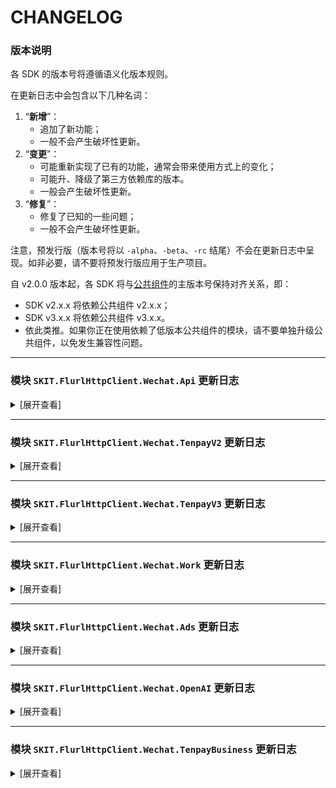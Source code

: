 # CHANGELOG

### 版本说明

各 SDK 的版本号将遵循语义化版本规则。

在更新日志中会包含以下几种名词：

1.  “**新增**”：
    -   追加了新功能；
    -   一般不会产生破坏性更新。
2.  “**变更**”：
    -   可能重新实现了已有的功能，通常会带来使用方式上的变化；
    -   可能升、降级了第三方依赖库的版本。
    -   一般会产生破坏性更新。
3.  “**修复**”：
    -   修复了已知的一些问题；
    -   一般不会产生破坏性更新。

注意，预发行版（版本号将以 `-alpha`、`-beta`、`-rc` 结尾）不会在更新日志中呈现。如非必要，请不要将预发行版应用于生产项目。

自 v2.0.0 版本起，各 SDK 将与[公共组件](https://www.nuget.org/packages/SKIT.FlurlHttpClient.Common)的主版本号保持对齐关系，即：

-   SDK v2.x.x 将依赖公共组件 v2.x.x；
-   SDK v3.x.x 将依赖公共组件 v3.x.x。
-   依此类推。如果你正在使用依赖了低版本公共组件的模块，请不要单独升级公共组件，以免发生兼容性问题。

---

### 模块 `SKIT.FlurlHttpClient.Wechat.Api` 更新日志

<details>

<summary>[展开查看]</summary>

-   Release 3.4.0 (2024-07-15)

    -   **新增**：新增小程序重置登录态接口。

    -   **新增**：新增微信长辈就医相关接口。

    -   **新增**：新增小程序发货信息管理服务查询是否已完成交易结算管理确认接口。

    -   **新增**：新增小游戏查询虚拟支付订单状态、游戏内容安全等相关接口。

    -   **新增**：新增视频号本地生活、电商罗盘、直播大屏数据等相关接口。

    -   **新增**：随官方更新交易保障获取交易保障标状态接口模型。

    -   **变更**：升级公共组件至 v3.1.0。

-   Release 3.3.0 (2024-06-07)

    -   **新增**：新增小程序推广员相关接口。

    -   **新增**：新增视频号小店直播及预约相关接口。

    -   **新增**：随官方更新视频号小店商品、订单等相关接口模型。

    -   **新增**：随官方更新语音消息回调通知事件模型。

    -   **变更**：升级依赖 `BouncyCastle.Cryptography` 至 v2.4.0。

    -   **修复**：修复开启 API 鉴权模式后导致默认全部接口都加密了的问题。影响版本：v3.2.0。

-   Release 3.2.0 (2024-05-22)

    -   **新增**：支持 API 安全鉴权模式接入。（_via_ [Gitee #I9F3X5](https://gitee.com/fudiwei/DotNetCore.SKIT.FlurlHttpClient.Wechat/issues/I9F3X5)）

    -   **新增**：随官方更新视频号小店商品相关接口模型。

    -   **变更**：移除部分已标记为废弃的接口及模型。

-   Release 3.1.0 (2024-04-29)

    -   **新增**：新增短剧媒资管理账号授权相关接口。

    -   **新增**：新增视频号小店解码订单敏感数据、获取商品库存流水、同意或拒绝用户修改收货地址、兑换虚拟号码、获取售后原因、获取售后拒绝原因、分享员专属商品链接、团长商品审核、获取留资组件 ID、获取留资组件直播推广记录等接口。

    -   **新增**：新增视频号小店质检相关接口。

    -   **新增**：新增视频号助手留资服务直播数据相关接口。

    -   **新增**：随官方更新视频号小店商品、订单、售后单等相关接口模型。

    -   **修复**：修复发布接口响应模型反序列化异常。（_via_ [GitHub #136](https://github.com/fudiwei/DotNetCore.SKIT.FlurlHttpClient.Wechat/issues/136)）

-   Release 3.0.0 (2024-02-27)

    -   **新增**：新增快速获取学生身份接口。

    -   **变更**：升级公共组件至 v3.0.0。完整变更说明请参阅迁移指南。

-   Release 2.37.0 (2024-01-15)

    -   **新增**：新增视频号小店会员功能、电子面单等相关接口。

    -   **新增**：新增小程序微信物流服务运费险组件相关接口。

    -   **新增**：新增小程序短剧媒资剧目授权、短剧播放器推荐位控制等相关接口。

    -   **新增**：新增小程序 Donut 多端能力服务端接口。

    -   **新增**：新增微信就医助手通用消息推送接口。（_via_ [Gitee #I8U7U4](https://gitee.com/fudiwei/DotNetCore.SKIT.FlurlHttpClient.Wechat/issues/I8U7U4)）

    -   **新增**：随官方更新小程序虚拟支付相关接口模型。

-   Release 2.36.0 (2023-12-25)

    -   **新增**：新增小程序服务卡片相关接口。

    -   **新增**：新增小程序硬件设备激活相关接口。

    -   **新增**：新增小程序企业微信客服相关接口。

    -   **新增**：新增第三方平台小程序微信认证相关接口。

    -   **新增**：随官方更新小程序 URL Scheme & URL Link 相关接口模型。

    -   **新增**：随官方更新第三方平台授权账号管理、代商家注册小程序等相关接口模型。

-   Release 2.35.0 (2023-12-02)

    -   **新增**：新增视频号小店获取生效中的品牌资质列表接口。（_via_ [Gitee #12](https://gitee.com/fudiwei/DotNetCore.SKIT.FlurlHttpClient.Wechat/pulls/12)）

    -   **修复**：修复视频号小店运费模板更新接口模型定义错误。（_via_ [Gitee #10](https://gitee.com/fudiwei/DotNetCore.SKIT.FlurlHttpClient.Wechat/pulls/10)）

-   Release 2.34.0 (2023-10-14)

    -   **新增**：新增小程序微信物流服务退货组件、查询组件等相关接口。

    -   **新增**：随官方更新第三方平台代商家管理小程序类目管理相关接口模型。（_via_ [Gitee #I83L82](https://gitee.com/fudiwei/DotNetCore.SKIT.FlurlHttpClient.Wechat/issues/I83L82)）

    -   **变更**：调整部分微信模板消息相关接口模型的命名方式。

    -   **修复**：修复发布能力相关接口模型字段类型定义错误。（_via_ [Gitee #I87LB3](https://gitee.com/fudiwei/DotNetCore.SKIT.FlurlHttpClient.Wechat/issues/I87LB3)）

-   Release 2.33.0 (2023-09-20)

    -   **新增**：新增小程序 ICP 备案审核通知事件。（_via_ [GitHub #108](https://github.com/fudiwei/DotNetCore.SKIT.FlurlHttpClient.Wechat/pull/108)）

    -   **新增**：新增小程序同城配送相关接口。（_via_ [Gitee #I7WVBO](https://gitee.com/fudiwei/DotNetCore.SKIT.FlurlHttpClient.Wechat/issues/I7WVBO)）

    -   **新增**：随官方更新获得模板消息 ID 接口模型。（_via_ [Gitee #8](https://gitee.com/fudiwei/DotNetCore.SKIT.FlurlHttpClient.Wechat/pulls/8)）

-   Release 2.32.0 (2023-08-31)

    -   **新增**：新增第三方平台小程序备案相关接口。

-   Release 2.31.0 (2023-08-28)

    -   **新增**：新增小程序虚拟支付相关接口。（_via_ [GitHub #105](https://github.com/fudiwei/DotNetCore.SKIT.FlurlHttpClient.Wechat/issues/105)）

    -   **新增**：新增小程序付费管理相关接口。

    -   **变更**：统一小程序直播相关接口的商品 ID 字段类型。（_via_ [Gitee #I7EZYT](https://gitee.com/fudiwei/DotNetCore.SKIT.FlurlHttpClient.Wechat/issues/I7EZYT)）

-   Release 2.30.0 (2023-06-16)

    -   **新增**：新增小程序硬件设备组相关接口。（_via_ [GitHub #100](https://github.com/fudiwei/DotNetCore.SKIT.FlurlHttpClient.Wechat/issues/100)）

    -   **新增**：新增视频号小店物流公司虚拟号码相关接口。

-   Release 2.29.0 (2023-05-31)

    -   **新增**：新增获取稳定版接口调用凭据接口。（_via_ [GitHub #99](https://github.com/fudiwei/DotNetCore.SKIT.FlurlHttpClient.Wechat/pull/99)）

-   Release 2.28.0 (2023-05-28)

    -   **新增**：新增小程序短剧媒资管理相关接口。

    -   **修复**：修复微信卡券更新子商户接口缺失问题。（_via_ [Gitee #I78KMU](https://gitee.com/fudiwei/DotNetCore.SKIT.FlurlHttpClient.Wechat/issues/I78KMU)）

-   Release 2.27.0 (2023-05-09)

    -   **新增**：新增人脸核身相关接口。

    -   **新增**：新增小程序 B2B 门店助手相关接口。

    -   **新增**：新增小程序发货信息管理服务相关接口。

    -   **变更**：随官方标记发送模板消息相关接口或字段为废弃。

    -   **变更**：移除部分已标记为废弃的接口及模型。

-   Release 2.26.1 (2023-04-04)

    -   **修复**：修复视频号小店订单、售后单 ID 字段类型定义错误。（_via_ [GitHub #90](https://github.com/fudiwei/DotNetCore.SKIT.FlurlHttpClient.Wechat/issues/90)）

-   Release 2.26.0 (2023-03-29)

    -   **新增**：新增微信物流服务散单寄件相关接口。

    -   **新增**：新增小程序硬件框架推送消息接口。

    -   **新增**：新增视频号小店团长合作达人、团长数据等相关接口。

    -   **修复**：修复投诉信息回调通知事件模型定义错误。（_via_ [GitHub #88](https://github.com/fudiwei/DotNetCore.SKIT.FlurlHttpClient.Wechat/pull/88)）

-   Release 2.25.0 (2023-03-02)

    -   **新增**：随官方更新网页授权相关接口模型。

    -   **新增**：新增授权用户信息变更回调通知事件模型。

    -   **新增**：新增用户在小程序“客服会话按钮”进入客服会话时产生的回调通知事件模型。（_via_ [Gitee #I6IU5T](https://gitee.com/fudiwei/DotNetCore.SKIT.FlurlHttpClient.Wechat/issues/I6IU5T)）

-   Release 2.24.0 (2023-02-15)

    -   **新增**：新增小游戏虚拟支付 2.0 相关接口。（_via_ [Gitee #I6F3OX](https://gitee.com/fudiwei/DotNetCore.SKIT.FlurlHttpClient.Wechat/issues/I6F3OX)）

-   Release 2.23.0 (2023-02-07)

    -   **新增**：新增视频号小店资质图片、商品类目、品牌资质、区域仓库、纠纷、分享员、资金、优选联盟等相关接口。

    -   **新增**：新增视频号助手留资组件相关接口。

    -   **新增**：新增链接消息、小程序卡片消息回调通知事件模型。

    -   **新增**：随官方更新第三方平台提交代码审核接口模型。

-   Release 2.22.0 (2023-01-16)

    -   **新增**：新增第三方平台小程序流量主代运营相关接口。

-   Release 2.21.1 (2022-12-06)

    -   **修复**：修复第三方平台小程序分阶段发布接口模型参数缺失问题。（_via_ [GitHub #73](https://github.com/fudiwei/DotNetCore.SKIT.FlurlHttpClient.Wechat/pull/74)）

    -   **变更**：升级公共组件至 v2.6.0。

-   Release 2.21.0 (2022-12-01)

    -   **新增**：新增第三方平台申请设置订单页信息、获取订单页信息接口。

    -   **新增**：新增自定义交易组件设置小程序分享模式接口。

    -   **新增**：新增小程序联盟自定义交易组件商家端相关接口。

    -   **新增**：随官方更新第三方平台提交代码审核接口模型。

    -   **新增**：随官方更新部分标准版交易组件接口模型。

    -   **变更**：移除部分已被标记为废弃的接口。

    -   **修复**：修复获取小程序历史版本接口模型定义错误。（_via_ [GitHub #73](https://github.com/fudiwei/DotNetCore.SKIT.FlurlHttpClient.Wechat/pull/73)）

-   Release 2.20.2 (2022-11-18)

    -   **修复**：修复获取小程序模板库列表不正确的问题。（_via_ [GitHub #71](https://github.com/fudiwei/DotNetCore.SKIT.FlurlHttpClient.Wechat/pull/71)）

-   Release 2.20.1 (2022-11-07)

    -   **修复**：修复快速注册个人小程序回调通知事件模型字段定义错误。（_via_ [GitHub #67](https://github.com/fudiwei/DotNetCore.SKIT.FlurlHttpClient.Wechat/pull/67)）

-   Release 2.20.0 (2022-11-04)

    -   **新增**：新增视频号小店相关接口。

    -   **新增**：新增微信云托管服务管理相关接口。

    -   **变更**：随官方标记微信小店相关接口或字段为废弃。

    -   **变更**：调整部分微信商品库相关接口模型的命名方式。

    -   **变更**：调整部分腾讯云服务 TCB 相关接口模型的命名方式。

-   Release 2.19.0 (2022-10-27)

    -   **新增**：新增使用 AppSecret 重置第三方平台 API 调用次数接口。

    -   **新增**：新增若干第三方平台平台代商家注册小程序接口。

    -   **新增**：新增若干第三方平台代商家管理小程序接口。

    -   **新增**：新增若干第三方平台微信云托管接口。

-   Release 2.18.0 (2022-10-12)

    -   **新增**：新增小程序购物订单相关接口。

    -   **修复**：修复上传图片素材时根据文件后缀名识别默认类型的错误。（_via_ [GitHub #57](https://github.com/fudiwei/DotNetCore.SKIT.FlurlHttpClient.Wechat/pull/57)）

    -   **修复**：修复订阅消息事件通知模型在 JSON 模式下反序列化的错误。（_via_ [GitHub #58](https://github.com/fudiwei/DotNetCore.SKIT.FlurlHttpClient.Wechat/issues/58)）

-   Release 2.17.0 (2022-09-07)

    -   **新增**：新增小程序交易保障相关接口。

    -   **新增**：新增获取 NFC 的小程序 scheme 接口。

    -   **新增**：随官方更新获取订阅消息个人模板列表的接口模型。（_via_ [GitHub #56](https://github.com/fudiwei/DotNetCore.SKIT.FlurlHttpClient.Wechat/issues/56)）

-   Release 2.16.0 (2022-07-01)

    -   **新增**：新增客服子商户能力相关接口。（_via_ [Gitee #I5F24Z](https://gitee.com/fudiwei/DotNetCore.SKIT.FlurlHttpClient.Wechat/issues/I5F24Z)）

    -   **新增**：新增小程序自定义交易组件售后开发测试接口。

    -   **新增**：随官方更新客服管理相关接口模型。

    -   **新增**：随官方更新开放平台应用通过 Code 获取 AccessToken 的接口模型。（_via_ [GitHub #49](https://github.com/fudiwei/DotNetCore.SKIT.FlurlHttpClient.Wechat/issues/49)）

    -   **新增**：随官方更新小程序自定义交易组件生成订单的接口模型。（_via_ [Gitee #I5ESTO](https://gitee.com/fudiwei/DotNetCore.SKIT.FlurlHttpClient.Wechat/issues/I5ESTO)）

    -   **新增**：随随官方更新小程序自定义交易组件提交支付资质接口模型。

-   Release 2.15.0 (2022-06-20)

    -   **新增**：新增获取公众号的自动回复规则接口。

    -   **新增**：新增小程序联盟相关接口。

    -   **新增**：新增小程序自定义交易组件银行信息相关接口。

    -   **新增**：新增小程序自定义交易组件更新订单售后期接口。

    -   **新增**：新增小程序自定义交易组件拉取小程序信息接口。

    -   **新增**：新增部分小程序支付管理服务回调通知事件模型。

    -   **新增**：随官方更新发布能力相关接口模型。

    -   **新增**：随官方更新小程序自定义交易组件订单相关接口模型。

-   Release 2.14.0 (2022-05-10)

    -   **新增**：新增云开通物流服务相关接口。（_via_ [GitHub #41](https://github.com/fudiwei/DotNetCore.SKIT.FlurlHttpClient.Wechat/pull/41)）

    -   **新增**：新增城市服务开放互联能力相关接口。

-   Release 2.13.0 (2022-05-01)

    -   **新增**：新增第三方平台复用商户号资质快速转正、查询公众号或小程序是否绑定开放平台帐号、申请开通物流退货组件、半屏小程序管理接口。

    -   **新增**：新增云开发查询是否绑定手机号的接口。

    -   **修复**：修复部分事件通知模型中数组类型字段反序列化错误的问题。

-   Release 2.12.0 (2022-04-26)

    -   **新增**：随官方更新自定义交易组件获取售后详情接口响应模型。（_via_ [GitHub #40](https://github.com/fudiwei/DotNetCore.SKIT.FlurlHttpClient.Wechat/pull/40)）

    -   **新增**：随官方更新生成小程序码接口请求模型。（_via_ [Gitee #6](https://gitee.com/fudiwei/DotNetCore.SKIT.FlurlHttpClient.Wechat/pulls/6)）

    -   **修复**：修复上传素材接口不支持 Unicode 文件名问题。（_via_ [GitHub #40](https://github.com/fudiwei/DotNetCore.SKIT.FlurlHttpClient.Wechat/issues/40)）

-   Release 2.11.0 (2022-04-19)

    -   **新增**：新增自定义交易组件订单回调通知事件模型。

    -   **修复**：修复自定义交易组件订单发货接口请求模型定义错误。（_via_ [GitHub #39](https://github.com/fudiwei/DotNetCore.SKIT.FlurlHttpClient.Wechat/pull/39)）

    -   **修复**：修复自定义交易组件售后列表接口响应模型定义错误。（_via_ [GitHub #39](https://github.com/fudiwei/DotNetCore.SKIT.FlurlHttpClient.Wechat/pull/39)）

-   Release 2.10.0 (2022-04-12)

    -   **新增**：新增自定义交易组件进件、资金、分享员、售后、纠纷相关接口及回调通知事件模型。

    -   **新增**：随官方更新自定义交易组件商家入驻、商品、订单、推广员、优惠券相关接口模型。

    -   **变更**：调整 `SHA1Utility`、`HMACUtility` 工具类的计算字节数组哈希值方法的返回值类型。

    -   **变更**：升级公共组件至 v2.5.0。

-   Release 2.9.0 (2022-02-28)

    -   **新增**：新增请求响应模型类型推断辅助接口 `IInferable`。（_via_ [GitHub #21](https://github.com/fudiwei/DotNetCore.SKIT.FlurlHttpClient.Wechat/pull/21)）

    -   **新增**：新增服务平台增值服务相关接口。

    -   **变更**：修改反序列化回调通知事件的相关扩展方法 `DeserializeEventFromXml`、`DeserializeEventFromJson`，废弃其指示是否启用安全模式的参数，改为自动判定。

    -   **变更**：修改序列化回调通知事件的相关扩展方法 `SerializeEventToXml`、`SerializeEventToJson`，调整其指示是否启用安全模式的参数默认值，由 _false_ 变为 _true_。

    -   **变更**：移除原 `WxBizMsgCryptor` 工具类。

    -   **变更**：调整 `SHA1Utility` 工具类的计算字节数组哈希值方法的返回值类型。

-   Release 2.8.2 (2022-02-25)

    -   **变更**：升级公共组件至 v2.3.3。（_via_ [GitHub #34](https://github.com/fudiwei/DotNetCore.SKIT.FlurlHttpClient.Wechat/issues/34)）

-   Release 2.8.1 (2022-02-24)

    -   **变更**：升级公共组件至 v2.3.2。

-   Release 2.8.0 (2022-02-23)

    -   **变更**：随官方标记永久图文素材相关接口或字段为废弃。

    -   **变更**：升级公共组件至 v2.3.1。

    -   **修复**：修复小程序交易投诉处理回调通知事件模型的定义错误。

    -   **修复**：修复微信卡券回调通知事件模型的定义错误。

-   Release 2.7.0 (2022-01-21)

    -   **新增**：随官方更新生成自定义交易组件上传图片相关接口模型。（_via_ [Gitee #I4RONZ](https://gitee.com/fudiwei/DotNetCore.SKIT.FlurlHttpClient.Wechat/issues/I4RONZ)）

    -   **变更**：升级公共组件至 v2.2.0。

-   Release 2.6.1 (2022-01-18)

    -   **修复**：修复获取小程序订阅消息公共模板标题时出现的 200019 错误。（_via_ [GitHub #28](https://github.com/fudiwei/DotNetCore.SKIT.FlurlHttpClient.Wechat/issues/28)）

-   Release 2.6.0 (2022-01-17)

    -   **新增**：随官方更新生成小程序码相关接口模型。（_via_ [GitHub #27](https://github.com/fudiwei/DotNetCore.SKIT.FlurlHttpClient.Wechat/pull/27)）

    -   **新增**：随官方更新生成 URL Scheme、URL Link 相关接口模型。

-   Release 2.5.0 (2022-01-14)

    -   **新增**：新增换取用户手机号相关接口。

-   Release 2.4.0 (2022-01-10)

    -   **新增**：新增获取小程序插件用户的唯一标识相关接口。

    -   **新增**：随官方更新扫描二维码打开小程序的相关接口模型。

    -   **新增**：随官方更新物流助手相关接口模型。

    -   **新增**：新增生成参数化 URL 的扩展方法。

    -   **变更**：升级公共组件至 v2.1.1。

-   Release 2.3.0 (2022-01-03)

    -   **新增**：新增第三方平台代公众号发起网页授权相关接口。

-   Release 2.2.1 (2021-12-21)

    -   **修复**：修复获取会员卡信息接口模型的字段缺失问题。（_via_ [Gitee #3](https://gitee.com/fudiwei/DotNetCore.SKIT.FlurlHttpClient.Wechat/pulls/3)）

-   Release 2.2.0 (2021-12-15)

    -   **新增**：新增小程序硬件设备相关接口。

    -   **新增**：新增小程序用户交易类投诉相关接口。

    -   **新增**：新增自定义交易组件商品系统下架回调通知的事件模型。

    -   **变更**：随官方标记获取用户信息相关接口或字段为废弃。

-   Release 2.1.0 (2021-11-20)

    -   **新增**：新增第三方平台服务器域名相关接口。

    -   **新增**：新增第三方平台小程序用户隐私保护指引相关接口。

-   Release 2.0.1 (2021-11-16)

    -   **修复**：修复部分回调通知事件模型字段缺失的问题。

-   Release 2.0.0 (2021-11-09)

    -   **变更**：移除核心库依赖，引入公共组件。

-   Release 1.12.0 (2021-10-31)

    -   **新增**：新增网络检测相关接口。

    -   **新增**：新增 OpenAPI 管理相关接口。

-   Release 1.11.0 (2021-10-21)

    -   **新增**：新增草稿箱相关接口。

    -   **新增**：新增发布能力相关接口。

    -   **新增**：随官方更新客服消息相关接口模型。

    -   **新增**：随官方更新自定义菜单相关接口模型。

-   Release 1.10.1 (2021-10-19)

    -   **修复**：修复 XmlSerializer 潜在的内存泄漏问题。（_via_ [GitHub #11](https://github.com/fudiwei/DotNetCore.SKIT.FlurlHttpClient.Wechat/issues/11)）

-   Release 1.10.0 (2021-10-18)

    -   **新增**：新增第三方平台申请开通直播相关接口。

    -   **新增**：新增小程序联盟定向计划推广相关接口。

    -   **新增**：新增小程序联盟自定义用户参数管理相关接口。

    -   **新增**：随官方更新小程序联盟推客端相关接口模型。

    -   **修复**：修复 AES 解密结果结尾有冗余的空白字符问题。

-   Release 1.9.0 (2021-10-07)

    -   **新增**：新增标准版交易组件售后相关接口。

    -   **新增**：新增标准版交易组件验证二维码相关接口。

    -   **新增**：新增自定义交易组件推广员相关接口。

    -   **新增**：随官方更新个性化菜单相关接口模型。

    -   **新增**：随官方更新用户信息相关接口模型。

    -   **变更**：重命名生成 JS-SDK 客户端签名参数的扩展方法。

-   Release 1.8.0 (2021-09-21)

    -   **新增**：新增交易组件修改订单价格相关接口。

    -   **新增**：新增交易组件修改订单备注相关接口。

    -   **新增**：新增交易组件资金管理相关接口。

    -   **新增**：新增自定义交易组件完成接入任务相关接口。

    -   **新增**：新增自定义交易组件免审核更新商品字段相关接口。

    -   **新增**：新增自定义交易组件按推广员或分享者获取订单相关接口。

    -   **新增**：随官方更新自定义交易组件售后相关接口模型。

    -   **新增**：新增场景审核、分享员变更、用户领券相关的回调通知事件模型。

    -   **新增**：新增自定义交易组件优惠券相关接口。

    -   **新增**：新增微信物流服务消息组件相关接口。

-   Release 1.7.0 (2021-09-03)

    -   **新增**：新增小程序检查加密信息是否由微信生成的接口。

    -   **新增**：新增小程序发送统一消息的接口。（_via_ [GitHub #6](https://github.com/fudiwei/DotNetCore.SKIT.FlurlHttpClient.Wechat/issues/6)）

    -   **新增**：新增 AES 解密工具类。

-   Release 1.6.0 (2021-08-26)

    -   **新增**：新增小程序发送订阅消息的接口。（_via_ [Gitee #I47D5T](https://gitee.com/fudiwei/DotNetCore.SKIT.FlurlHttpClient.Wechat/issues/I47D5T)）

    -   **变更**：调整 `IXmlSerializable`、`IJsonSerializable` 接口定义。

-   Release 1.5.0 (2021-08-20)

    -   **变更**：升级核心库。

    -   **修复**：修复潜在的 XXE 漏洞风险。

-   Release 1.4.1 (2021-08-12)

    -   **修复**：修复部分场景下生成微信回调通知事件签名错误的问题。（_via_ [GitHub #4](https://github.com/fudiwei/DotNetCore.SKIT.FlurlHttpClient.Wechat/issues/4)）

-   Release 1.4.0 (2021-08-07)

    -   **新增**：新增第三方平台代云开发相关接口。

    -   **新增**：随官方更新内容安全相关字段。

-   Release 1.3.5 (2021-08-04)

    -   **修复**：修复获取图文素材接口模型的字段缺失问题。（_via_ [Gitee #I43QPI](https://gitee.com/fudiwei/DotNetCore.SKIT.FlurlHttpClient.Wechat/issues/I43QPI)）

-   Release 1.3.4 (2021-08-02)

    -   **修复**：修复安全模式下反序列化微信回调通知事件的问题。

-   Release 1.3.3 (2021-08-02)

    -   **新增**：新增验证微信回调通知事件签名的扩展方法。

-   Release 1.3.2 (2021-08-02)

    -   **新增**：反序列化微信回调通知事件模型时支持 `WechatApiEvent` 基类，以便业务逻辑判断。

-   Release 1.3.1 (2021-07-31)

    -   **修复**：修复自定义交易组件获取快递公司列表接口的模型定义错误。（_via_ [Gitee #I43AM2](https://gitee.com/fudiwei/DotNetCore.SKIT.FlurlHttpClient.Wechat/issues/I43AM2)）

-   Release 1.3.0 (2021-07-30)

    -   **新增**：新增序列化回调通知事件实体类的扩展方法。

    -   **新增**：反序列化微信回调通知事件模型时支持安全模式。

    -   **修复**：修复部分微信回调通知事件模型反序列化的问题。

-   Release 1.2.1 (2021-07-29)

    -   **修复**：修复生成小程序码接口的模型定义错误。（_via_ [Gitee #I42XC0](https://gitee.com/fudiwei/DotNetCore.SKIT.FlurlHttpClient.Wechat/issues/I42XC0)）

-   Release 1.2.0 (2021-07-26)

    -   **新增**：新增 `WechatApiClient.Credentials` 属性。

    -   **变更**：移除 `WechatApiClient.FlurlJsonSerializer` 属性。

-   Release 1.1.0 (2021-07-21)

    -   **新增**：新增小程序获取用户加密 Key 相关接口。

    -   **新增**：新增小程序生成 ShortLink 相关接口。

-   Release 1.0.1 (2021-07-10)

    -   **新增**：新增 `WechatApiClient.CreateRequest()` 方法。

-   Release 1.0.0 (2021-06-17)

    -   首次发布。

</details>

---

### 模块 `SKIT.FlurlHttpClient.Wechat.TenpayV2` 更新日志

<details>

<summary>[展开查看]</summary>

-   Release 3.1.1 (2024-07-25)

    -   **修复**：修复 .NET 4.6.X 目标框架下运行错误的问题。

-   Release 3.1.0 (2024-07-13)

    -   **变更**：升级公共组件至 v3.1.0。

-   Release 3.0.0 (2024-02-27)

    -   **变更**：升级公共组件至 v3.0.0。完整变更说明请参阅迁移指南。

-   Release 2.3.1 (2023-05-25)

    -   **新增**：修复 Windows 环境下潜在的证书加载失败问题。（_via_ [GitHub #93](https://github.com/fudiwei/DotNetCore.SKIT.FlurlHttpClient.Wechat/issues/93)）

-   Release 2.3.0 (2023-04-04)

    -   **新增**：新增反序列化微信支付回调通知事件模型的扩展方法。

    -   **新增**：新增拉取订单评价数据接口。

    -   **新增**：新增单品优惠退款相关接口。

    -   **新增**：新增小微商户相关接口。

    -   **新增**：新增车主平台相关接口。

    -   **新增**：随官方更新清关报关订单附加信息重推接口模型。

-   Release 2.2.3 (2023-03-13)

    -   **修复**：修复部分场景下付款码支付接口响应模型反序列化错误的问题。

-   Release 2.2.2 (2023-03-02)

    -   **修复**：修复酒店押金查询退款接口响应反序列化不正确的问题。（_via_ [GitHub #82](https://github.com/fudiwei/DotNetCore.SKIT.FlurlHttpClient.Wechat/issues/82)）

-   Release 2.2.1 (2022-12-06)

    -   **变更**：升级公共组件至 v2.6.0。

-   Release 2.2.0 (2022-11-08)

    -   **新增**：支持新版仿真测试系统沙箱。

    -   **变更**：重命名查询退款接口响应模型中的部分字段。（_via_ [GitHub #66](https://github.com/fudiwei/DotNetCore.SKIT.FlurlHttpClient.Wechat/issues/66)）

-   Release 2.1.0 (2022-10-31)

    -   **新增**：新增企业微信企业支付相关接口。

    -   **新增**：付款码支付撤掉订单接口支持微信订单号字段。（_via_ [GitHub #64](https://github.com/fudiwei/DotNetCore.SKIT.FlurlHttpClient.Wechat/issues/64)）

-   Release 2.0.2 (2022-10-22)

    -   **修复**：修复付款码支付接口响应模型参数缺失问题。（_via_ [GitHub #61](https://github.com/fudiwei/DotNetCore.SKIT.FlurlHttpClient.Wechat/issues/61)）

-   Release 2.0.1 (2022-10-13)

    -   **修复**：修复生成客户端调起支付二次签名时的参数排序错误。

-   Release 2.0.0 (2022-08-15)

    -   首次发布。

</details>

---

### 模块 `SKIT.FlurlHttpClient.Wechat.TenpayV3` 更新日志

<details>

<summary>[展开查看]</summary>

-   Release 3.6.0 (2024-07-02)

    -   **新增**：新增微信支付分商户评估用户分层、下发服务消息等接口。

    -   **新增**：新增服务商平台收付通商家转账相关接口。

    -   **新增**：新增查询子商户管控情况接口。

    -   **新增**：随官方更新统一下单相关接口模型。

-   Release 3.5.0 (2024-06-12)

    -   **新增**：新增从业机构免密支付相关接口。

    -   **新增**：随官方更新合单查询相关接口模型。

    -   **变更**：升级依赖 `BouncyCastle.Cryptography` 至 v2.4.0。

-   Release 3.4.0 (2024-05-17)

    -   **新增**：新增平台收付通售后服务分账相关接口。

    -   **新增**：新增微信支付分签约计划、查询用户分层对应建议先享金额等相关接口。

    -   **新增**：新增微工卡投保相关接口。

    -   **新增**：新增服务商教育续费通相关接口。

    -   **新增**：新增境外支付 H5 支付认证申请相关接口。

    -   **新增**：随官方更新查询投诉单详情接口模型。

    -   **变更**：升级依赖 `BouncyCastle.Cryptography` 至 v2.3.1。

-   Release 3.3.2 (2024-05-08)

    -   **修复**：修复保险行业委托代扣预签约接口无法加密请求中敏感数据字段的问题。影响版本：v3.3.0 - v3.3.1。

-   Release 3.3.1 (2024-05-07)

    -   **修复**：修复命名空间冲突问题。影响版本：v3.3.0。

-   Release 3.3.0 (2024-05-07)

    -   **新增**：新增付款码支付相关接口。

    -   **新增**：新增直连商户委托代扣、保险行业委托代扣等相关接口。

    -   **新增**：新增商家转账到零钱相关回调通知事件模型。（_via_ [GitHub #134](https://github.com/fudiwei/DotNetCore.SKIT.FlurlHttpClient.Wechat/issues/134)）

    -   **新增**：随官方更新境外商户入驻相关接口模型。

    -   **变更**：独立化境外支付相关 API。

    -   **变更**：重命名部分接口模型，将其中包含的 "PAPPay" 变更为 "PAPay"。

-   Release 3.2.0 (2024-04-09)

    -   **新增**：新增服务商扫码支付下单接口。

    -   **新增**：随官方更新发起商家转账接口模型。（_via_ [GitHub #128](https://github.com/fudiwei/DotNetCore.SKIT.FlurlHttpClient.Wechat/issues/128), [Gitee #I956HH](https://gitee.com/fudiwei/DotNetCore.SKIT.FlurlHttpClient.Wechat/issues/I956HH)）

-   Release 3.1.0 (2024-03-10)

    -   **新增**：新增查询爱心餐品牌信息接口。

    -   **新增**：新增银行从业结构微信支付分修改订单金额、同步订单信息等接口。

    -   **修复**：修复二级商户进件接口路径错误。影响版本：v3.0.0 - v3.0.1。

    -   **修复**：修复异步加密请求中敏感数据不能降级为同步调用的问题。影响版本：v3.0.0 - v3.0.1。

    -   **修复**：修复解密响应中敏感数据在部分情况下抛出异常的问题。影响版本：v3.0.0 - v3.0.1。

-   Release 3.0.1 (2024-02-15)

    -   **修复**：修复部分接口请求签名错误。影响版本：v3.0.0。（_via_ [GitHub #122](https://github.com/fudiwei/DotNetCore.SKIT.FlurlHttpClient.Wechat/issues/122)）

-   Release 3.0.0 (2024-02-07)

    -   **变更**：升级公共组件至 v3.0.0。完整变更说明请参阅迁移指南。

    -   **变更**：`CertificateManager` 抽象基类变更为 `ICertificateManager` 接口，并增加异步方法。

-   Release 2.21.0 (2024-01-08)

    -   **新增**：新增发起异常退款接口。

    -   **新增**：新增不活跃商户身份核实相关接口。

-   Release 2.20.1 (2023-10-27)

    -   **修复**：修复创建支付分订单接口模型定义错误。（_via_ [Gitee #I8B8UI](https://gitee.com/fudiwei/DotNetCore.SKIT.FlurlHttpClient.Wechat/issues/I8B8UI)）

-   Release 2.20.0 (2023-08-11)

    -   **新增**：新增查询营销补差付款单列表接口。

    -   **新增**：新增电子小票相关接口。

    -   **新增**：新增连锁品牌门店相关接口。

    -   **新增**：新增品牌小店营销相关接口。

    -   **新增**：新增银行批量转账相关接口。

    -   **新增**：随官方更新特约商户进件相关接口模型。

    -   **新增**：随官方更新平台收付通（原电商收付通）申请资金出境相关接口模型。

    -   **新增**：随官方更新电子发票相关接口模型。

-   Release 2.19.0 (2023-05-25)

    -   **新增**：新增电商收付通注销申请相关接口。

-   Release 2.18.0 (2023-04-06)

    -   **新增**：新增电商收付通合单代扣相关接口。

    -   **新增**：新增境外商户付款码付款、委托代扣等相关接口。

    -   **新增**：新增刷脸支付智能设备列表接口。

-   Release 2.17.0 (2023-04-03)

    -   **新增**：随官方更新商户进件结算账号相关接口模型。

    -   **新增**：新增电商收付通注销后提现相关接口。

    -   **新增**：新增服务商优惠费率活动相关接口。

    -   **新增**：新增从业机构微信支付分、从业机构特约商户结算规则 ID 管理等相关接口。

    -   **新增**：新增银行提现免费券、银行周周惠等相关接口。

    -   **新增**：新增区块链电子发票、出租车电子发票等相关接口。

    -   **新增**：新增 ETC 扣费相关接口。

    -   **新增**：新增租用充电宝隔夜归还相关接口。

    -   **新增**：新增微信点餐订单、微信寄快递等相关接口。

-   Release 2.16.0 (2023-03-09)

    -   **新增**：随官方更新特约商户进件、二级商户进件申请接口模型。

    -   **新增**：随官方更新消费者投诉单相关接口模型。

    -   **变更**：升级依赖 `BouncyCastle.Cryptography` 至 v2.1.1。

-   Release 2.15.2 (2022-12-12)

    -   **修复**：修复部分包含敏感信息字段的接口模型不能正确触发自动加解密的问题。（_via_ [GitHub #76](https://github.com/fudiwei/DotNetCore.SKIT.FlurlHttpClient.Wechat/issues/76)）

-   Release 2.15.1 (2022-12-06)

    -   **变更**：升级依赖 `BouncyCastle.Cryptography`（即原 `Portable.BouncyCastle`）至 v2.0.0。

    -   **变更**：升级公共组件至 v2.6.0。

-   Release 2.15.0 (2022-11-26)

    -   **新增**：随官方更新商家转账到零钱相关接口模型。

-   Release 2.14.0 (2022-11-24)

    -   **新增**：支持国密算法接入。

    -   **新增**：新增微工卡相关接口。

    -   **变更**：重命名 RSA 工具类中与导出证书相关的部分方法名。

    -   **变更**：重命名部分扩展方法的参数名。

    -   **变更**：调整 `CertificateEntry` 的构造函数，增加指示证书算法类型参数，以适配国密算法。

    -   **变更**：移除部分已被标记为废弃的配置项参数。

-   Release 2.13.1 (2022-09-13)

    -   **修复**：修复电商收付通二级商户进件申请接口请求模型定义错误。（_via_ [Gitee #I5QM1P](https://gitee.com/fudiwei/DotNetCore.SKIT.FlurlHttpClient.Wechat/issues/I5QM1P)）

-   Release 2.13.0 (2022-09-09)

    -   **新增**：随官方更新退款相关接口模型。

    -   **新增**：随官方更新 JSAPI 下单接口模型。

    -   **修复**：修复根据过滤条件查询用户券接口查询参数定义错误。（_via_ [Gitee #I5QFB3](https://gitee.com/fudiwei/DotNetCore.SKIT.FlurlHttpClient.Wechat/issues/I5QFB3)）

-   Release 2.12.0 (2022-08-26)

    -   **新增**：新增智慧商圈会员待积分状态查询、会员停车状态同步接口。

    -   **新增**：随官方更新智慧商圈相关回调通知事件模型。

-   Release 2.11.0 (2022-07-07)

    -   **新增**：新增出行券切卡组件预下单接口。

    -   **修复**：修复特约商户进件接口模型定义错误。（_via_ [Gitee #I5FCR5](https://gitee.com/fudiwei/DotNetCore.SKIT.FlurlHttpClient.Wechat/issues/I5FCR5)）

-   Release 2.10.0 (2022-06-09)

    -   **新增**：新增电商收付通跨境付款相关接口。

    -   **新增**：随官方更新消费者投诉单相关接口模型。

-   Release 2.9.1 (2022-05-27)

    -   **修复**：修复查询分账回退结果接口 URL 错误。（_via_ [GitHub #46](https://github.com/fudiwei/DotNetCore.SKIT.FlurlHttpClient.Wechat/issues/46)）

-   Release 2.9.0 (2022-05-21)

    -   **新增**：随官方更新特约商户进件、电商收付通二级商户进件相关接口模型。

-   Release 2.8.0 (2022-05-11)

    -   **新增**：随官方更新合单支付相关接口模型。

    -   **新增**：随官方更新消费者投诉相关接口模型。

    -   **变更**：升级公共组件至 v2.5.0。

-   Release 2.7.0 (2022-03-03)

    -   **新增**：新增小微商户进件相关接口。

    -   **新增**：随官方更新二级商户进件、电商收付通商户进件相关接口模型。

-   Release 2.6.0 (2022-02-25)

    -   **新增**：支持境外支付 For HK 的相关接口。

-   Release 2.5.2 (2022-02-25)

    -   **变更**：升级公共组件至 v2.3.3。（_via_ [GitHub #34](https://github.com/fudiwei/DotNetCore.SKIT.FlurlHttpClient.Wechat/issues/34)）

-   Release 2.5.1 (2022-02-24)

    -   **新增**：调整 RSA 工具类使之支持多种填充方式。

    -   **变更**：升级公共组件至 v2.3.2。

-   Release 2.5.0 (2022-02-23)

    -   **新增**：随官方更新根据过滤条件查询用户券相关接口模型。

    -   **新增**：随官方更新查询支付分订单相关接口模型。

    -   **新增**：随官方更新联行号查询相关接口模型。

    -   **变更**：升级公共组件至 v2.3.1。

    -   **修复**：修复电商收付通二级商户进件接口的请求模型定义错误。

-   Release 2.4.0 (2022-01-21)

    -   **变更**：升级公共组件至 v2.2.0。

    -   **变更**：重命名部分与证书有关的参数名，涉及到变化的类有 `WechatTenpayClientOptions`、`WechatTenpayClient`、`WechatTenpayRequest`、`WechatTenpayResponse`。

-   Release 2.3.1 (2022-01-11)

    -   **新增**：随官方更新发起批量转账相关接口模型。

    -   **修复**：修复无法自动为请求设置平台证书序列号的问题。

-   Release 2.3.0 (2022-01-07)

    -   **新增**：新增银行组件相关接口。

    -   **变更**：升级公共组件至 v2.1.1。

-   Release 2.2.2 (2021-12-24)

    -   **修复**：修复二级商户进件提交申请单接口因 URL 结尾反斜杠问题而无法正常请求的问题。（_via_ [GitHub #19](https://github.com/fudiwei/DotNetCore.SKIT.FlurlHttpClient.Wechat/issues/19)）

-   Release 2.2.1 (2021-12-13)

    -   **修复**：修复空响应时无法正确反序列化的问题。

-   Release 2.2.0 (2021-12-09)

    -   **新增**：新增会员卡相关接口。

-   Release 2.1.3 (2021-12-03)

    -   **修复**：修复部分响应模型解密敏感数据字段时抛出异常的问题。（_via_ [GitHub #17](https://github.com/fudiwei/DotNetCore.SKIT.FlurlHttpClient.Wechat/issues/17)）

-   Release 2.1.2 (2021-12-02)

    -   **修复**：修复部分嵌套类型中属性的敏感数据不能自动加密的问题。（_via_ [Gitee #I4K40Y](https://gitee.com/fudiwei/DotNetCore.SKIT.FlurlHttpClient.Wechat/issues/I4K40Y)）

    -   **修复**：修复 `CertificateEntry` 不支持 JSON 反序列化的问题。（_via_ [Gitee #I4KP8H](https://gitee.com/fudiwei/DotNetCore.SKIT.FlurlHttpClient.Wechat/issues/I4KP8H)）

-   Release 2.1.1 (2021-11-25)

    -   **修复**：修复部分请求模型加密敏感数据字段时抛出异常的问题。（_via_ [Gitee #I4JIZC](https://gitee.com/fudiwei/DotNetCore.SKIT.FlurlHttpClient.Wechat/issues/I4JIZC)）

-   Release 2.1.0 (2021-11-25)

    -   **新增**：新增商户平台处置通知相关接口。

    -   **新增**：随官方更新消费者投诉相关接口模型。

    -   **新增**：新增基于反射和特性的自动加密请求中敏感信息字段的功能。

    -   **新增**：新增基于反射和特性的自动解密响应中敏感信息字段的功能。

    -   **变更**：移除原有的解密响应中敏感信息字段的扩展方法。

-   Release 2.0.3 (2021-11-18)

    -   **修复**：修复创建代金券批次相关接口的请求模型定义错误。（_via_ [Gitee #I4ITW6](https://gitee.com/fudiwei/DotNetCore.SKIT.FlurlHttpClient.Wechat/issues/I4ITW6)）

-   Release 2.0.2 (2021-11-17)

    -   **修复**：修复发放代金券批次相关接口的请求模型定义错误。（_via_ [Gitee #I4IJDR](https://gitee.com/fudiwei/DotNetCore.SKIT.FlurlHttpClient.Wechat/issues/I4IJDR)）

-   Release 2.0.1 (2021-11-11)

    -   **变更**：升级依赖 `Portable.BouncyCastle` 至 v1.9.0。

    -   **修复**：修复查询代金券相关接口的响应模型定义错误。（_via_ [Gitee #I4HRYL](https://gitee.com/fudiwei/DotNetCore.SKIT.FlurlHttpClient.Wechat/issues/I4HRYL)）

-   Release 2.0.0 (2021-11-09)

    -   **新增**：随官方更新商家券相关接口模型。

    -   **变更**：移除核心库依赖，引入公共组件。

-   Release 1.8.2 (2021-09-24)

    -   **新增**：新增商户申请获取微信支付分对账单相关接口。

    -   **修复**：修复部分请求模型中可空字段的初值问题。（_via_ [Gitee #I4BF0K](https://gitee.com/fudiwei/DotNetCore.SKIT.FlurlHttpClient.Wechat/issues/I4BF0K)）

-   Release 1.8.1 (2021-09-23)

    -   **修复**：修复查询分账结果接口的调用时参数缺失问题。（_via_ [Gitee #I4BITZ](https://gitee.com/fudiwei/DotNetCore.SKIT.FlurlHttpClient.Wechat/issues/I4BITZ)）

-   Release 1.8.0 (2021-08-30)

    -   **新增**：新增消费者投诉下载图片相关接口。

    -   **新增**：随官方更新消费者投诉接口相关字段。

-   Release 1.7.0 (2021-08-20)

    -   **变更**：升级核心库。

-   Release 1.6.0 (2021-08-17)

    -   **新增**：新增银行定向促活相关接口。

-   Release 1.5.4 (2021-08-16)

    -   **修复**：修复特约商户进件提交申请单接口请求模型定义错误的问题。（_via_ [Gitee #I45RRM](https://gitee.com/fudiwei/DotNetCore.SKIT.FlurlHttpClient.Wechat/issues/I45RRM)）

-   Release 1.5.2 (2021-08-16)

    -   **修复**：修复特约商户进件提交申请单接口因 URL 结尾反斜杠问题而无法正常请求的问题。（_via_ [Gitee #I45QFY](https://gitee.com/fudiwei/DotNetCore.SKIT.FlurlHttpClient.Wechat/issues/I45QFY)）

-   Release 1.5.1 (2021-08-16)

    -   **修复**：修复部分接口模型因继承问题在使用 System.Text.Json 时序列化有误的问题。（_via_ [Gitee #I45C27](https://gitee.com/fudiwei/DotNetCore.SKIT.FlurlHttpClient.Wechat/issues/I45C27)）

-   Release 1.5.0 (2021-08-13)

    -   **新增**：新增微信支付分停车服务相关接口。

    -   **新增**：随官方更新电商分账、连锁品牌分账接口相关字段。

-   Release 1.4.2 (2021-08-09)

    -   **变更**：验证响应或回调通知签名时不再抛出异常。

-   Release 1.4.0 (2021-07-26)

    -   **新增**：新增获取分账账单相关接口。

    -   **新增**：随官方更新分账、服务商分账接口相关字段。

    -   **新增**：新增 `WechatTenpayV3Client.Credentials` 属性。

    -   **变更**：移除 `WechatTenpayV3Client.FlurlJsonSerializer` 属性。

    -   **变更**：移除 `ICertificateStorer` 接口类，新增 `CertificateManager` 抽象类。

    -   **修复**：修复部分场景下生成请求签名的错误。（_via_ [GitHub #2](https://github.com/fudiwei/DotNetCore.SKIT.FlurlHttpClient.Wechat/issues/2)）

-   Release 1.3.1 (2021-07-20)

    -   **修复**：修复验签错误的问题。

-   Release 1.3.0 (2021-07-19)

    -   **新增**：新增批量转账到零钱相关接口。

    -   **新增**：新增服务商批量转账到零钱相关接口。

    -   **新增**：新增 `ICertificateStorer` 接口，并基于此重新实现验签的扩展方法。（_via_ [GitHub #1](https://github.com/fudiwei/DotNetCore.SKIT.FlurlHttpClient.Wechat/issues/1)）

-   Release 1.2.1 (2021-07-10)

    -   **新增**：新增 `WechatTenpayV3Client.CreateRequest()` 方法。

-   Release 1.2.0 (2021-07-08)

    -   **变更**：调整包含需加解密字段的接口模型，去除 _EncryptedData_ 的字段名结尾。

-   Release 1.1.0 (2021-07-06)

    -   **新增**：新增分账相关接口。

-   Release 1.0.1 (2021-07-05)

    -   **新增**：随官方更新服务商提现、服务商结算账户接口相关字段。

    -   **修复**：修复调起支付所需参数签名生成错误。（_via_ [Gitee #I3YY2C](https://gitee.com/fudiwei/DotNetCore.SKIT.FlurlHttpClient.Wechat/issues/I3YY2C)）

-   Release 1.0.0 (2021-06-17)

    -   首次发布。

</details>

---

### 模块 `SKIT.FlurlHttpClient.Wechat.Work` 更新日志

<details>

<summary>[展开查看]</summary>

-   Release 3.5.0 (2024-07-29)

    -   **新增**：新增获取企业微信域名 IP 信息接口。

    -   **新增**：新增批量设置应用在用户工作台展示的数据接口。

    -   **新增**：新增第三方应用获取应用管理员列表接口。

    -   **新增**：随官方更新打卡相关接口模型。

    -   **变更**：`EncryptionKeyEntry` 构造时同时支持 PKCS#1 和 PKCS#8 两种格式。

    -   **变更**：升级公共组件至 v3.1.0。

-   Release 3.4.0 (2024-06-03)

    -   **新增**：新增可信设备管理相关接口。

    -   **新增**：新增服务商群 ID 的升级转换相关接口。

    -   **新增**：新增高级功能申请审批相关接口。

    -   **新增**：新增文档智能表格相关接口。

    -   **新增**：随官方更新提交审批申请接口模型。

    -   **新增**：随官方更新获取企业授权信息接口模型。

    -   **变更**：升级依赖 `BouncyCastle.Cryptography` 至 v2.4.0。

-   Release 3.3.0 (2024-05-17)

    -   **变更**：升级依赖 `BouncyCastle.Cryptography` 至 v2.3.1。

    -   **修复**：修复部分接口中用户性别相关字段反序列化异常。（_via_ [GitHub #135](https://github.com/fudiwei/DotNetCore.SKIT.FlurlHttpClient.Wechat/issues/135)）

    -   **修复**：修复客户朋友圈相关接口模型字段类型定义错误。（_via_ [Gitee #I9Q0Q3](https://gitee.com/fudiwei/DotNetCore.SKIT.FlurlHttpClient.Wechat/issues/I9Q0Q3)）

-   Release 3.2.1 (2024-04-10)

    -   **修复**：修复企业会话存档相关接口模型中 ID 数值可能溢出的问题。（_via_ [GitHub #129](https://github.com/fudiwei/DotNetCore.SKIT.FlurlHttpClient.Wechat/issues/129)）

-   Release 3.2.0 (2024-04-09)

    -   **新增**：新增添加打卡记录接口。

    -   **新增**：新增获取会议发起记录接口。

    -   **新增**：新增获取已服务的外部联系人接口。（_via_ [GitHub #124](https://github.com/fudiwei/DotNetCore.SKIT.FlurlHttpClient.Wechat/issues/124)）

    -   **新增**：新增接口调用许可提交续期订单接口。（_via_ [Gitee #I9DVIS](https://gitee.com/fudiwei/DotNetCore.SKIT.FlurlHttpClient.Wechat/issues/I9DVIS)）

    -   **新增**：随官方更新企业互联获取应用共享信息接口模型。

    -   **新增**：随官方更新上下游关联客户信息相关接口模型。

    -   **新增**：随官方更新审批相关接口模型。

    -   **修复**：修复获取异步任务结果某些情况下会数值溢出的问题。（_via_ [GitHub #125](https://github.com/fudiwei/DotNetCore.SKIT.FlurlHttpClient.Wechat/pull/125)）

-   Release 3.1.0 (2024-03-15)

    -   **新增**：新增安全管理高级功能账号相关接口。

    -   **新增**：新增服务商会话内容存档相关接口。

    -   **新增**：新增生成企业微信 Web 登录 URL 扩展方法。（_via_ [Gitee #I986JC](https://gitee.com/fudiwei/DotNetCore.SKIT.FlurlHttpClient.Wechat/issues/I986JC)）

    -   **新增**：随官方更新获取审批申请详情接口模型。

-   Release 3.0.0 (2024-02-07)

    -   **变更**：升级公共组件至 v3.0.0。完整变更说明请参阅迁移指南。

-   Release 2.25.0 (2024-01-03)

    -   **新增**：新增会议高级功能账号、文档高级功能账号、微盘高级功能账号等相关接口。

    -   **新增**：随官方更新发送客服消息相关接口模型。

    -   **新增**：随官方更新客户群变更事件相关通知事件模型。（_via_ [Gitee #I8SEGH](https://gitee.com/fudiwei/DotNetCore.SKIT.FlurlHttpClient.Wechat/issues/I8SEGH)）

    -   **修复**：尝试规避部分场景下企业会话存档 JSON 反序列化异常的问题。（_via_ [Gitee #I8SY9T](https://gitee.com/fudiwei/DotNetCore.SKIT.FlurlHttpClient.Wechat/issues/I8SY9T)）

-   Release 2.24.0 (2023-12-02)

    -   **新增**：新增二次验证相关接口。

    -   **新增**：新增根据会议室预定 ID 查询预定详情接口。

    -   **新增**：随官方更新客户群管理、文件防泄漏、打卡等相关接口模型。

    -   **新增**：会话内容存档支持会议邀请消息和会议控制消息。

-   Release 2.23.0 (2023-10-10)

    -   **新增**：新增小程序接入对外收款相关接口。（_via_ [GitHub #113](https://github.com/fudiwei/DotNetCore.SKIT.FlurlHttpClient.Wechat/pull/113)）

-   Release 2.22.0 (2023-10-09)

    -   **新增**：新增获取企业已配置的联系我列表接口。（_via_ [Gitee #I83NZZ](https://gitee.com/fudiwei/DotNetCore.SKIT.FlurlHttpClient.Wechat/issues/I83NZZ)）

    -   **新增**：新增接口调用许可余额支付相关接口。

    -   **新增**：随官方更新文件防泄漏、企业群发、微信客服消息、管理打卡规则等相关接口模型。

    -   **修复**：修复用户上限数值溢出错误问题。（_via_ [GitHub #112](https://github.com/fudiwei/DotNetCore.SKIT.FlurlHttpClient.Wechat/issues/112)）

-   Release 2.21.0 (2023-08-05)

    -   **新增**：随官方更新获客助手、日程、文档收集表等相关接口模型。

    -   **新增**：新增人事助手花名册相关接口。

-   Release 2.20.1 (2023-07-16)

    -   **修复**：修复部分 POST 接口丢失请求正文的问题。

-   Release 2.20.0 (2023-06-20)

    -   **新增**：新增会议高级布局管理相关接口。

    -   **新增**：随官方更新创建预约会议接口响应模型。

-   Release 2.19.0 (2023-06-16)

    -   **新增**：新增会议高级管理、会中控制管理、网络研讨会管理、电话入会管理、Rooms 会议室管理、会议室连接器管理、会议布局和背景管理、会议录制管理等相关接口。

    -   **变更**：升级依赖 `BouncyCastle.Cryptography` 至 v2.2.1。

-   Release 2.18.0 (2023-05-24)

    -   **新增**：新增获客助手相关接口。

    -   **新增**：新增对外收款账户相关接口。

    -   **新增**：新增第三方应用开发多企业新购订单相关接口。

    -   **新增**：随官方更新普通邮件、日历、会议室等相关接口模型。

-   Release 2.17.1 (2023-05-19)

    -   **修复**：修复会话内容存档下载媒体文件时 Windows 环境下存在的 IntPtr Double Free 问题。（_via_ [GitHub #95](https://github.com/fudiwei/DotNetCore.SKIT.FlurlHttpClient.Wechat/issues/95)）

-   Release 2.17.0 (2023-03-22)

    -   **新增**：新增外部用户临时 ID 转换接口。

    -   **新增**：新增通过日程或会议预定会议室接口。

    -   **新增**：新增管理打卡规则相关接口。

    -   **新增**：随官方更新获取对外收款记录接口模型。

    -   **新增**：新增生成第三方单点登录扫码授权 URL 的扩展方法。

-   Release 2.16.0 (2023-03-09)

    -   **新增**：实现会话内容存档导出聊天记录相关功能。

-   Release 2.15.0 (2023-01-12)

    -   **新增**：新增文档表格相关接口。

    -   **新增**：新增查询文件保密模式操作记录接口。

    -   **新增**：随官方更新会议相关接口模型。

    -   **新增**：随官方更新文档收集表相关接口模型。

    -   **新增**：随官方更新上下游通讯录管理相关接口模型。

    -   **新增**：随官方更新微信客服消息相关接口模型。

    -   **新增**：新增若干回调通知事件模型。

-   Release 2.14.2 (2022-12-06)

    -   **变更**：升级公共组件至 v2.6.0。

    -   **修复**：修复发送应用消息接口模型参数缺失问题。（_via_ [Gitee #I64NYJ](https://gitee.com/fudiwei/DotNetCore.SKIT.FlurlHttpClient.Wechat/issues/I64NYJ)）

-   Release 2.14.1 (2022-12-05)

    -   **修复**：修复更新模版卡片消息接口模型参数缺失问题。（_via_ [Gitee #I64O6T](https://gitee.com/fudiwei/DotNetCore.SKIT.FlurlHttpClient.Wechat/issues/I64O6T)）

-   Release 2.14.0 (2022-12-03)

    -   **新增**：新增停止发表企业朋友圈、提醒成员群发、停止企业群发接口。

    -   **新增**：新增邮件相关接口。

    -   **新增**：新增文档相关接口。

    -   **新增**：新增部分微盘相关接口。

    -   **新增**：新增部分微盘相关回调通知事件模型。

    -   **新增**：新增第三方代开发账号 ID 转换相关接口。

    -   **新增**：新增第三方应用开放收银台订单相关接口。

    -   **新增**：新增获取接口大批量调用凭据。

    -   **新增**：新增硬件云端接入相关接口。

    -   **新增**：随官方更新创建企业群发接口模型。

    -   **新增**：随官方更新上下游通讯录管理相关接口模型。

    -   **新增**：随官方更新微信客服相关接口模型。

    -   **新增**：随官方更新日历、日程、微盘相关接口模型。

    -   **新增**：随官方更新获取企业永久授权码接口模型。

    -   **修复**：修复微盘相关接口模型的拼写错误。

-   Release 2.13.0 (2022-10-31)

    -   **新增**：新增接口调用许可相关接口。

    -   **新增**：新增自建应用代开发相关接口。

    -   **新增**：新增获取访问用户身份或敏感信息接口。

-   Release 2.12.0 (2022-10-25)

    -   **新增**：新增 OA 导出汇报文档接口。

    -   **新增**：随官方更新 OA 汇报相关接口模型。

-   Release 2.11.0 (2022-10-12)

    -   **新增**：新增素材管理上传临时素材接口相关接口。

    -   **新增**：新增通讯录搜索相关接口。

    -   **新增**：新增智慧硬件相关接口。

    -   **新增**：随官方更新日历相关接口模型。

    -   **新增**：随官方更新日程相关接口模型。

    -   **新增**：随官方更新通讯录 UserId 排序接口请求模型。

    -   **新增**：随官方更新发送应用消息接口响应模型。

-   Release 2.10.0 (2022-08-15)

    -   **新增**：新增获取收款项目的商户单号相关接口。

    -   **新增**：新增为打卡人员补卡相关接口。

    -   **新增**：新增微信客服知识库相关接口。

    -   **新增**：随官方更新获取企业上下游通讯录下的企业信息的接口模型。

    -   **新增**：随官方更新获取企业假期管理配置、获取成员假期余额的接口模型。

    -   **新增**：随官方更新读取微信客服消息的接口模型。

    -   **变更**：随官方标记通讯录同步相关接口或字段为废弃。

-   Release 2.9.0 (2022-06-23)

    -   **新增**：新增分配在职成员的客户群接口。

    -   **新增**：新增批量导入上下游联系人、获取企业上下游通讯录下的企业信息等接口。

    -   **新增**：新增获取家校访问用户身份、获取观看/未观看直播统计 V2 版等接口。

    -   **新增**：随官方更新设置工作台自定义展示相关接口模型。

    -   **新增**：随官方更新获取上下游通讯录分组接口模型。

    -   **新增**：新增上下游相关回调通知事件模型。

    -   **修复**：修复部分接口模型命名拼写错误。

-   Release 2.8.0 (2022-05-01)

    -   **新增**：新增上下游规则相关接口。

    -   **新增**：随官方更新获取客户详情、微信客服接待人员管理相关接口模型。

-   Release 2.7.2 (2022-04-22)

    -   **修复**：修复上传素材接口不支持 Unicode 文件名问题。（_via_ [GitHub #40](https://github.com/fudiwei/DotNetCore.SKIT.FlurlHttpClient.Wechat/issues/40)）

-   Release 2.7.1 (2022-04-14)

    -   **修复**：修复部分事件通知模型中数组类型字段反序列化错误的问题。（_via_ [Gitee #I52P9I](https://gitee.com/fudiwei/DotNetCore.SKIT.FlurlHttpClient.Wechat/issues/I52P9I)）

-   Release 2.7.0 (2022-03-14)

    -   **新增**：新增企业邮箱相关接口。

    -   **新增**：新增防疫场所码相关接口。

    -   **新增**：随官方更新外部联系人相关接口模型。

    -   **新增**：随官方更新会议室、日程相关接口模型。

    -   **新增**：随官方更新健康上报相关接口模型。

    -   **新增**：随官方更新微信客服相关接口模型。

    -   **变更**：升级公共组件至 v2.5.0。

    -   **变更**：调整 `SHA1Utility` 工具类的计算字节数组哈希值方法的返回值类型。

-   Release 2.6.3 (2022-03-10)

    -   **修复**：修复部分场景下无法反序列化空字符串字段为数值类型的问题。

-   Release 2.6.2 (2022-02-25)

    -   **变更**：升级公共组件至 v2.3.3。（_via_ [GitHub #34](https://github.com/fudiwei/DotNetCore.SKIT.FlurlHttpClient.Wechat/issues/34)）

-   Release 2.6.1 (2022-02-24)

    -   **变更**：升级公共组件至 v2.3.2。（_via_ [GitHub #34](https://github.com/fudiwei/DotNetCore.SKIT.FlurlHttpClient.Wechat/issues/34)）

-   Release 2.6.0 (2022-02-23)

    -   **变更**：升级公共组件至 v2.3.1。

    -   **修复**：修复自建应用审批回调通知事件模型的定义错误。

-   Release 2.5.1 (2022-01-28)

    -   **修复**：修复部门 ID 可能溢出的问题。（_via_ [Gitee #5](https://gitee.com/fudiwei/DotNetCore.SKIT.FlurlHttpClient.Wechat/pulls/5)）

-   Release 2.5.0 (2022-01-21)

    -   **变更**：升级公共组件至 v2.2.0。

-   Release 2.4.0 (2022-01-13)

    -   **新增**：新增获取单个部门和子部门 ID 列表的相关接口。

    -   **新增**：新增上下游相关接口。

    -   **新增**：新增客户群加入群聊管理相关接口。

    -   **新增**：新增获取带参授权链接相关接口。

    -   **新增**：随官方调整获取指定的应用详情相关接口模型。

    -   **新增**：新增获取带参的应用二维码相关接口。

    -   **新增**：新增日程参与者相关接口。

    -   **新增**：随官方更新成员相关接口模型。

-   Release 2.3.0 (2022-01-10)

    -   **新增**：新增生成参数化 URL 的扩展方法。

    -   **变更**：升级公共组件至 v2.1.1。

    -   **变更**：重命名生成 JS-SDK 客户端签名参数的扩展方法。

-   Release 2.2.1 (2021-12-29)

    -   **修复**：修复部门次序值可能溢出的问题。

-   Release 2.2.0 (2021-12-17)

    -   **新增**：新增会议室预定的回调通知事件模型。

    -   **新增**：新增根据会议 ID 查询会议室预订详情的相关接口。

-   Release 2.1.0 (2021-11-19)

    -   **新增**：随官方更新企业通讯录成员相关接口模型。

    -   **新增**：新增代开发应用 ExternalUserId 转换接口。

    -   **新增**：适配企业微信帐号 ID 安全性全面升级。

    -   **修复**：修复部分回调通知事件模型字段缺失的问题。

-   Release 2.0.0 (2021-11-09)

    -   **变更**：移除核心库依赖，引入公共组件。

-   Release 1.4.0 (2021-09-30)

    -   **新增**：新增微信客服相关接口。

    -   **新增**：随官方更新发送应用消息相关接口模型。

    -   **新增**：新增获取设备打卡数据相关接口。

    -   **新增**：新增管理员变更相关的回调通知事件模型。

-   Release 1.3.4 (2021-09-13)

    -   **修复**：修复应用消息相关接口的调用时参数缺失问题。（_via_ [GitHub #10](https://github.com/fudiwei/DotNetCore.SKIT.FlurlHttpClient.Wechat/issues/10)）

-   Release 1.3.3 (2021-09-08)

    -   **修复**：修复批量获取客户详情时的请求模型定义错误。（_via_ [GitHub #9](https://github.com/fudiwei/DotNetCore.SKIT.FlurlHttpClient.Wechat/pull/9)）

-   Release 1.3.2 (2021-09-06)

    -   **修复**：修复创建或获取通讯录成员时的请求模型定义错误。（_via_ [GitHub #8](https://github.com/fudiwei/DotNetCore.SKIT.FlurlHttpClient.Wechat/issues/8)）

-   Release 1.3.1 (2021-08-30)

    -   **修复**：修复获取服务商凭证接口请求模型定义错误。（_via_ [GitHub #5](https://github.com/fudiwei/DotNetCore.SKIT.FlurlHttpClient.Wechat/pull/5)）

-   Release 1.3.0 (2021-08-20)

    -   **新增**：新增通讯录异步导出相关接口。

    -   **新增**：新增获取选人 Ticket 对应的用户相关接口。

    -   **新增**：新增客户联系规则组相关接口。

    -   **新增**：新增客户朋友圈规则组相关接口。

    -   **新增**：新增获取学校应用可使用的家长范围相关接口。

    -   **新增**：随官方更新获取群聊数据统计数据接口相关字段。

    -   **新增**：随官方更新企业通讯录接口相关字段。

    -   **新增**：随官方更新客户标签回调通知事件回调模型。

    -   **新增**：随官方更新企业客户回调通知事件回调模型。

    -   **变更**：升级核心库。

    -   **修复**：修复潜在的 XXE 漏洞风险。

-   Release 1.2.3 (2021-08-12)

    -   **修复**：修复部分场景下生成微信回调通知事件签名错误的问题。（_via_ [GitHub #4](https://github.com/fudiwei/DotNetCore.SKIT.FlurlHttpClient.Wechat/issues/4)）

-   Release 1.2.2 (2021-08-02)

    -   **修复**：修复部分企业微信回调通知事件模型反序列化的问题。

-   Release 1.2.1 (2021-07-29)

    -   **新增**：新增序列化回调通知事件实体类的扩展方法。

    -   **新增**：反序列化企业微信回调通知事件模型时支持安全模式。

    -   **修复**：修复部分企业微信回调通知事件模型反序列化的问题。

-   Release 1.2.0 (2021-07-26)

    -   **新增**：新增 `WechatWorkClient.Credentials` 属性。

    -   **变更**：移除 `WechatWorkClient.FlurlJsonSerializer` 属性。

-   Release 1.1.0 (2021-07-21)

    -   **新增**：随官方更新客户联系接口相关字段。

    -   **新增**：新增班级收款相关接口。

-   Release 1.0.1 (2021-07-10)

    -   **新增**：新增 `WechatWorkClient.CreateRequest()` 方法。

    -   **新增**：新增企业微信小程序相关接口。

-   Release 1.0.0 (2021-06-17)

    -   首次发布。

</details>

---

### 模块 `SKIT.FlurlHttpClient.Wechat.Ads` 更新日志

<details>

<summary>[展开查看]</summary>

-   Release 3.1.0 (2024-07-13)

    -   **变更**：升级公共组件至 v3.1.0。

-   Release 3.0.0 (2024-02-07)

    -   **变更**：升级公共组件至 v3.0.0。完整变更说明请参阅迁移指南。

-   Release 2.0.0 (2022-12-06)

    -   首次发布。

</details>

---

### 模块 `SKIT.FlurlHttpClient.Wechat.OpenAI` 更新日志

<details>

<summary>[展开查看]</summary>

-   Release 3.2.0 (2024-07-13)

    -   **变更**：升级公共组件至 v3.1.0。

-   Release 3.1.0 (2024-06-05)

    -   **新增**：适配新的 OpenAI v2 版接口。（_via_ [GitHub #143](https://github.com/fudiwei/DotNetCore.SKIT.FlurlHttpClient.Wechat/issues/143)）

    -   **变更**：随官方标记部分接口为废弃。（_via_ [GitHub #143](https://github.com/fudiwei/DotNetCore.SKIT.FlurlHttpClient.Wechat/issues/143)）

    -   **变更**：重命名原客户端相关类型 "WechatOpenAI" → "WechatChatbot"，并调整默认入口点。（_via_ [GitHub #143](https://github.com/fudiwei/DotNetCore.SKIT.FlurlHttpClient.Wechat/issues/143)）

-   Release 3.0.0 (2024-02-07)

    -   **变更**：升级公共组件至 v3.0.0。完整变更说明请参阅迁移指南。

-   Release 2.0.0 (2022-11-21)

    -   首次发布。

</details>

---

### 模块 `SKIT.FlurlHttpClient.Wechat.TenpayBusiness` 更新日志

<details>

<summary>[展开查看]</summary>

-   Release 3.3.0 (2024-07-13)

    -   **变更**：升级公共组件至 v3.1.0。

-   Release 3.2.0 (2024-06-01)

    -   **变更**：升级依赖 `BouncyCastle.Cryptography` 至 v2.4.0。

-   Release 3.1.0 (2024-05-17)

    -   **变更**：升级依赖 `BouncyCastle.Cryptography` 至 v2.3.1。

-   Release 3.0.1 (2024-02-15)

    -   **修复**：修复部分接口请求签名错误。影响版本：v3.0.0。

-   Release 3.0.0 (2024-02-07)

    -   **变更**：升级公共组件至 v3.0.0。完整变更说明请参阅迁移指南。

-   Release 2.2.0 (2023-04-15)

    -   **新增**：新增分账、提现等相关接口。

-   Release 2.1.0 (2023-04-11)

    -   **新增**：新增二维码支付预下单、小程序支付预下单、App 支付预下单、企业微信支付预下单等接口。

    -   **新增**：新增退款相关接口。

    -   **新增**：支持新版域名。

    -   **新增**：支持企业商户软签名。

    -   **变更**：重命名部分接口模型，去除公共部分 "MSEPay"。

    -   **变更**：重命名接口模型中关于敏感字段加解密相关的字段，去除公共部分 "TBEP"。

-   Release 2.0.1 (2023-03-09)

    -   **变更**：升级依赖 `BouncyCastle.Cryptography` 至 v2.1.1。

-   Release 2.0.0 (2022-12-06)

    -   首次发布。

</details>
